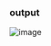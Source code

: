 
<h3>output</h3>

![image](https://github.com/Yogaprasadmk/HTML-CSS-JAVASCRIPT-100-PROJECTS/assets/120255515/c7906cf0-49ad-422e-8087-b1d7a25fdec9)
